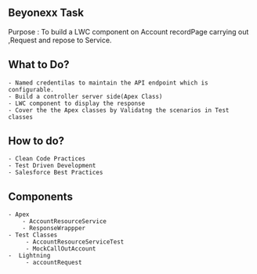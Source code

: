 ## Beyonexx Task
   Purpose : To build a LWC component on Account recordPage carrying out ,Request and repose to Service.

## What to Do?
    - Named credentilas to maintain the API endpoint which is configurable.
    - Build a controller server side(Apex Class)
    - LWC component to display the response
    - Cover the the Apex classes by Validatng the scenarios in Test classes

## How to do?
    - Clean Code Practices
    - Test Driven Development
    - Salesforce Best Practices

## Components
    - Apex
        - AccountResourceService
        - ResponseWrappper
    - Test Classes
         - AccountResourceServiceTest
         - MockCallOutAccount
    -  Lightning
         - accountRequest
